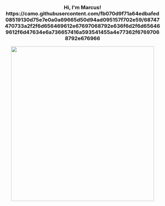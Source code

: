 <h3 align="center">Hi, I'm Marcus! https://camo.githubusercontent.com/fb070d9f71a64edbafed08519130d75e7e0a0a69665d50d94ad095157f702e59/68747470733a2f2f6d656469612e67697068792e636f6d2f6d656469612f6d47634e6a736657416a593541455a4e77362f67697068792e676966</h3> 
<a href="https://github.com/kiryano"></a>
<p align="center">
  <img width="460" height="500" src="https://images.unsplash.com/photo-1546975490-a79abdd54533?ixlib=rb-4.0.3&ixid=MnwxMjA3fDB8MHxwaG90by1wYWdlfHx8fGVufDB8fHx8&auto=format&fit=crop&w=774&q=80">
</p>

